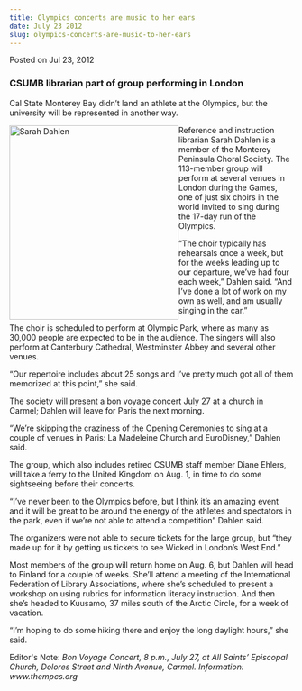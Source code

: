 ```yaml
---
title: Olympics concerts are music to her ears
date: July 23 2012
slug: olympics-concerts-are-music-to-her-ears
---
```


  



<span class="date">Posted on Jul 23, 2012    </span>
<h3>CSUMB librarian part of group performing in London</h3>
<p>Cal State Monterey Bay didn&#x2019;t land an athlete at the Olympics,
but the university will be represented in another way.</p>
<p><img alt="Sarah Dahlen" src="https://news.csumb.edu/sites/default/files/65/attachments/news/images/sarah_dehlen.jpg" style="float:left; width:300px; height:345px">Reference and
instruction librarian Sarah Dahlen is a member of the Monterey
Peninsula Choral Society. The 113-member group will perform at
several venues in London during the Games, one of just six choirs
in the world invited to sing during the 17-day run of the
Olympics.</img></p>
<p>&#x201C;The choir typically has rehearsals once a week, but for the
weeks leading up to our departure, we&#x2019;ve had four each week,&#x201D;
Dahlen said. &#x201C;And I&#x2019;ve done a lot of work on my own as well, and am
usually singing in the car.&#x201D;</p>
<p>The choir is scheduled to perform at Olympic Park, where as many
as 30,000 people are expected to be in the audience. The singers
will also perform at Canterbury Cathedral, Westminster Abbey and
several other venues.</p>
<p>&#x201C;Our repertoire includes about 25 songs and I&#x2019;ve pretty much got
all of them memorized at this point,&#x201D; she said.</p>
<p>The society will present a bon voyage concert July 27 at a
church in Carmel; Dahlen will leave for Paris the next morning.</p>
<p>&#x201C;We&#x2019;re skipping the craziness of the Opening Ceremonies to sing
at a couple of venues in Paris: La Madeleine Church and
EuroDisney,&#x201D; Dahlen said.</p>
<p>The group, which also includes retired CSUMB staff member Diane
Ehlers, will take a ferry to the United Kingdom on Aug. 1, in time
to do some sightseeing before their concerts.</p>
<p>&#x201C;I&#x2019;ve never been to the Olympics before, but I think it&#x2019;s an
amazing event and it will be great to be around the energy of the
athletes and spectators in the park, even if we&#x2019;re not able to
attend a competition&#x201D; Dahlen said.</p>
<p>The organizers were not able to secure tickets for the large
group, but &#x201C;they made up for it by getting us tickets to see Wicked
in London&#x2019;s West End.&#x201D;</p>
<p>Most members of the group will return home on Aug. 6, but Dahlen
will head to Finland for a couple of weeks. She&#x2019;ll attend a meeting
of the International Federation of Library Associations, where
she&#x2019;s scheduled to present a workshop on using rubrics for
information literacy instruction. And then she&#x2019;s headed to Kuusamo,
37 miles south of the Arctic Circle, for a week of vacation.</p>
<p>&#x201C;I&#x2019;m hoping to do some hiking there and enjoy the long daylight
hours,&#x201D; she said.</p>
<p class="small">Editor&apos;s Note:&#xA0;<em>Bon Voyage Concert, 8
p.m., July 27, at All Saints&#x2019; Episcopal Church, Dolores Street and
Ninth Avenue, Carmel. Information: www.thempcs.org</em></p>
<p class="small"><em>&#xA0;</em></p>





 
